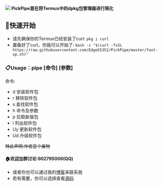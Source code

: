 ![](https://i.loli.net/2020/04/03/ja2QiUJsnLe5P86.jpg)
**PickPipe意在将Termux中的dpkg包管理器进行简化**

## 🏁快速开始
- 请先确保你的Termux已经安装了curl:
`pkg i curl`
- 置备好了curl，你就可以开始了:
`bash -c "$(curl -fsSL https://raw.githubusercontent.com/EdgeS5352/PickPipe/master/fast-up.sh)"`

### 📋Usage：pipe [命令] [参数]
命令: 

- d    安装软件包
- r    移除软件包
- s    查找软件包
- h    命令及参数
- p    拉取新版包
- l    列出软件包
- Uy   更新软件包
- Ud   升级软件包

<del>特此声明:作者是个废物</del>

#### **🏠欢迎加群讨论:902795006(QQ)**
* 或者你也可以通过我的[博客](edges5352.github.io)来联系我
* 若有需要，你可以选择查看[源码](https://github.com/EdgeS5352/PickPipe/blob/master/pipe)
